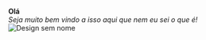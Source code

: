 **Olá** <br>
*Seja muito bem vindo a isso aqui que nem eu sei o que é!* ![Design sem nome](https://user-images.githubusercontent.com/90539076/180566856-32014f42-3ceb-4c84-886e-7659d249c4c3.jpg)

